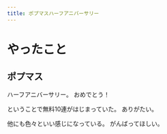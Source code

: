 ```yaml
---
title: ポプマスハーフアニバーサリー
---
```


# やったこと

## ポプマス

ハーフアニバーサリー。
おめでとう！

ということで無料10連がはじまっていた。
ありがたい。

他にも色々といい感じになっている。
がんばってほしい。
